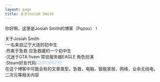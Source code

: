 ```yaml
---
layout: page
title: 关于Josiah Smith
---
```


你好啊，这里是Josiah Smith的博客（Pqzou）！<br>

关于Josiah Smith<br>
·一名来自辽宁大连的初中生<br>
·热衷于急救 应急救援的一个初中生<br>
·沉迷于GTA fivem 常驻服务器EAGLE 角色扮演<br>
·Steam好友代码:<span style="color: #92c4f7;">1255366732</span><br>
在这个博客中可能会有的文章类型，急救，电脑，智能家居，网络，业余无线电，二次元等相关内容<br>
